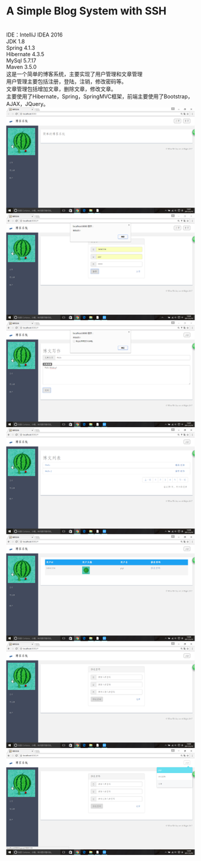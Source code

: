 # A Simple Blog System with SSH
<br>IDE：IntelliJ IDEA 2016
<br>JDK 1.8
<br>Spring 4.1.3
<br>Hibernate 4.3.5
<br>MySql 5.7.17
<br>Maven 3.5.0
<br>这是一个简单的博客系统，主要实现了用户管理和文章管理
<br>用户管理主要包括注册，登陆，注销，修改密码等。
<br>文章管理包括增加文章，删除文章，修改文章。
<br>主要使用了Hibernate，Spring，SpringMVC框架，前端主要使用了Bootstrap，AJAX，JQuery。
<br>![picture3](https://github.com/LiDan0420/Simple-Blog-System/raw/master/NIIT%E6%AF%94%E8%B5%9B%E5%9B%BE/%E5%9B%BE%E7%89%872.png)
<br>![picture5](https://github.com/LiDan0420/Simple-Blog-System/raw/master/NIIT%E6%AF%94%E8%B5%9B%E5%9B%BE/%E5%9B%BE%E7%89%875.png)
<br>![picture7](https://github.com/LiDan0420/Simple-Blog-System/raw/master/NIIT%E6%AF%94%E8%B5%9B%E5%9B%BE/%E5%9B%BE%E7%89%877.png)
<br>![picture8](https://github.com/LiDan0420/Simple-Blog-System/raw/master/NIIT%E6%AF%94%E8%B5%9B%E5%9B%BE/%E5%9B%BE%E7%89%878.png)
<br>![picture9](https://github.com/LiDan0420/Simple-Blog-System/raw/master/NIIT%E6%AF%94%E8%B5%9B%E5%9B%BE/%E5%9B%BE%E7%89%879.png)
<br>![picture10](https://github.com/LiDan0420/Simple-Blog-System/raw/master/NIIT%E6%AF%94%E8%B5%9B%E5%9B%BE/%E5%9B%BE%E7%89%8710.png)
<br>![picture11](https://github.com/LiDan0420/Simple-Blog-System/raw/master/NIIT%E6%AF%94%E8%B5%9B%E5%9B%BE/%E5%9B%BE%E7%89%8711.png)
